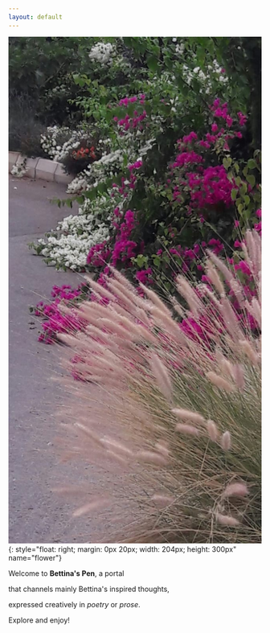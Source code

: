 ```yaml
---
layout: default
---
```


<!--This is a comment for me that will not appear on the website-->

![flower](./img/flower.jpg){: style="float: right; margin: 0px 20px; width: 204px; height: 300px" name="flower"}

Welcome to **Bettina's Pen**, a portal 

that channels mainly Bettina's inspired thoughts, 

expressed creatively in *poetry* or *prose*.

Explore and enjoy!

